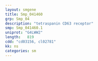 ```yaml
---
layout: smgene
title: Smp_041460
grp: Smp_04
description: "tetraspanin CD63 receptor"
smp: Smp_041460.1
uniprot: "G4LWW2"
length:   819
cdd: "cd03156, cl02781"
kk: ns
categories: sm
---
```

